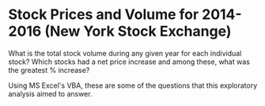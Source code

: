 # Stock Prices and Volume for 2014-2016 (New York Stock Exchange)

What is the total stock volume during any given year for each individual stock? Which stocks had a net price increase and among these, what was the greatest % increase?

Using MS Excel's VBA, these are some of the questions that this exploratory analysis aimed to answer. 
